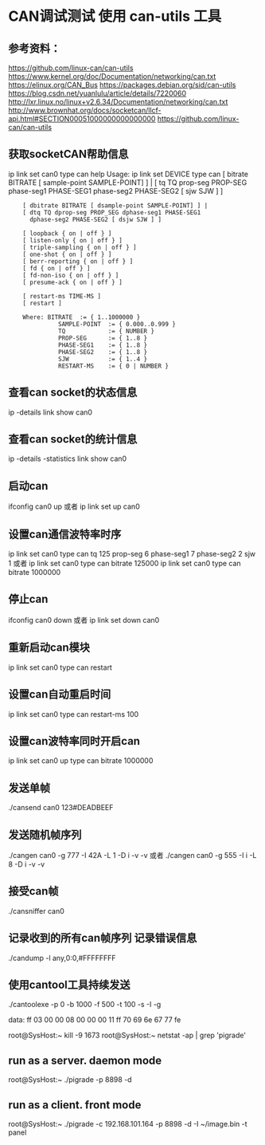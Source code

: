 # CAN调试测试 使用 can-utils 工具

## 参考资料： 
https://github.com/linux-can/can-utils
https://www.kernel.org/doc/Documentation/networking/can.txt
https://elinux.org/CAN_Bus
https://packages.debian.org/sid/can-utils
https://blog.csdn.net/yuanlulu/article/details/7220060
http://lxr.linux.no/linux+v2.6.34/Documentation/networking/can.txt
http://www.brownhat.org/docs/socketcan/llcf-api.html#SECTION00051000000000000000
https://github.com/linux-can/can-utils

## 获取socketCAN帮助信息
ip link set can0 type can help
Usage: ip link set DEVICE type can
        [ bitrate BITRATE [ sample-point SAMPLE-POINT] ] | 
        [ tq TQ prop-seg PROP-SEG phase-seg1 PHASE-SEG1
          phase-seg2 PHASE-SEG2 [ sjw SJW ] ]

        [ dbitrate BITRATE [ dsample-point SAMPLE-POINT] ] | 
        [ dtq TQ dprop-seg PROP_SEG dphase-seg1 PHASE-SEG1
          dphase-seg2 PHASE-SEG2 [ dsjw SJW ] ]

        [ loopback { on | off } ]
        [ listen-only { on | off } ]
        [ triple-sampling { on | off } ]
        [ one-shot { on | off } ]
        [ berr-reporting { on | off } ]
        [ fd { on | off } ]
        [ fd-non-iso { on | off } ]
        [ presume-ack { on | off } ]

        [ restart-ms TIME-MS ]
        [ restart ]

        Where: BITRATE  := { 1..1000000 }
                  SAMPLE-POINT  := { 0.000..0.999 }
                  TQ            := { NUMBER }
                  PROP-SEG      := { 1..8 }
                  PHASE-SEG1    := { 1..8 }
                  PHASE-SEG2    := { 1..8 }
                  SJW           := { 1..4 }
                  RESTART-MS    := { 0 | NUMBER }

## 查看can socket的状态信息
ip -details link show can0

## 查看can socket的统计信息
ip -details -statistics link show can0

## 启动can
ifconfig can0 up
或者
ip link set up can0

## 设置can通信波特率时序
ip link set can0 type can tq 125 prop-seg 6 phase-seg1 7 phase-seg2 2 sjw 1 
或者
ip link set can0 type can bitrate 125000
ip link set can0 type can bitrate 1000000

## 停止can
ifconfig can0 down
或者
ip link set down can0

## 重新启动can模块
ip link set can0 type can restart

## 设置can自动重启时间
ip link set can0 type can restart-ms 100

## 设置can波特率同时开启can
ip link set can0 up type can bitrate 1000000

## 发送单帧
./cansend can0 123#DEADBEEF

## 发送随机帧序列
./cangen can0 -g 777 -I 42A -L 1 -D i -v -v
或者
./cangen can0 -g 555 -I i -L 8 -D i -v -v

## 接受can帧
./cansniffer can0

## 记录收到的所有can帧序列 记录错误信息
./candump -l any,0:0,#FFFFFFFF

## 使用cantool工具持续发送
./cantoolexe -p 0 -b 1000 -f 500 -t 100 -s -I -g 



data:
ff 03 00 00 08 00 00 00 11 ff 70 69 6e 67 77 fe


root@SysHost:~ kill -9 1673 
root@SysHost:~ netstat -ap | grep 'pigrade'

## run as a server.  daemon mode
root@SysHost:~ ./pigrade -p 8898 -d
## run as a client.  front mode
root@SysHost:~ ./pigrade -c 192.168.101.164 -p 8898 -d -I ~/image.bin -t panel

